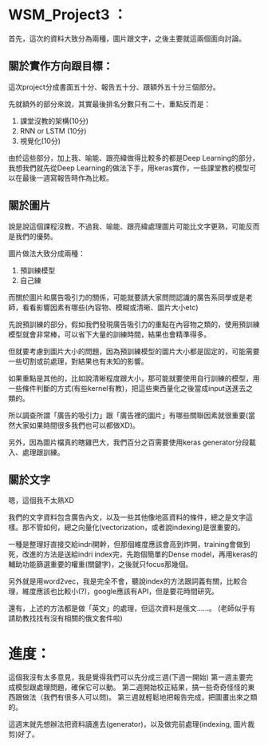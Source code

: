 # WSM_Project3 ：

首先，這次的資料大致分為兩種，圖片跟文字，之後主要就這兩個面向討論。

## 關於實作方向跟目標：
這次project分成書面五十分、報告五十分、跟額外五十分三個部分。

先就額外的部分來說，其實最後排名分數只有二十，重點反而是：

1. 課堂沒教的架構(10分)
2. RNN or LSTM (10分)
3. 視覺化(10分)

由於這些部分，加上我、喻能、跟亮緯做得比較多的都是Deep Learning的部分，我想我們就先從Deep Learning的做法下手，用keras實作，一些課堂教的模型可以在最後一週寫報告時作為比較。

## 關於圖片
說是說這個課程沒教，不過我、喻能、跟亮緯處理圖片可能比文字更熟，可能反而是我們的優勢。

圖片做法大致分成兩種：
1. 預訓練模型
2. 自己練

而關於圖片和廣告吸引力的關係，可能就要請大家問問認識的廣告系同學或是老師，看看影響因素有哪些(內容物、模糊或清晰、圖片大小etc)

先說預訓練的部分，假如我們發現廣告吸引力的重點在內容物之類的，使用預訓練模型就會非常棒，可以省下大量的訓練時間，結果也會精準得多。

但就要考慮到圖片大小的問題，因為預訓練模型的圖片大小都是固定的，可能需要一些切割或前處理，對結果也有未知的影響。

如果重點是其他的，比如說清晰程度跟大小，那可能就要使用自行訓練的模型，用一些條件判斷的方式(有些kernel有教)，把這些東西量化之後當成input送進去之類的。

所以調查所謂「廣告的吸引力」跟「廣告裡的圖片」有哪些關聯因素就很重要(當然大家如果時間很多我們也可以都做XD)。

另外，因為圖片檔真的瞎雞巴大，我們百分之百需要使用keras generator分段載入、處理跟訓練。


## 關於文字
嗯，這個我不太熟XD

我們的文字資料包含廣告內文，以及一些其他像地區資料的條件，總之是文字這樣。那不管如何，總之向量化(vectorization，或者說indexing)是很重要的。

一種是整理好直接交給indri開幹，但那個維度應該會高到炸開，training會做到死，改進的方法是送給indri index完，先跑個簡單的Dense model，再用keras的輔助功能篩選重要的權重(關鍵字)，之後就只focus那幾個。

另外就是用word2vec，我是完全不會，聽說index的方法跟詞義有關，比較合理，維度應該也比較小(?)，google應該有API，但是要花時間研究。

還有，上述的方法都是做「英文」的處理，但這次資料是俄文......。
(老師似乎有請助教找找有沒有相關的俄文套件啦)

# 進度：
這個我沒有太多意見，我是覺得我們可以先分成三週(下週一開始)
第一週主要完成模型跟處理問題，確保它可以動。
第二週開始校正結果，搞一些奇奇怪怪的東西跟做法（我們有很多人可以問)。
第三週就輕鬆地把報告完成，把圖畫出來之類的。

這週末就先想辦法把資料讀進去(generator)，以及做完前處理(indexing, 圖片裁剪)好了。
